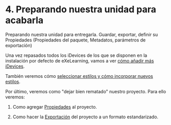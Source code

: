 
# 4. Preparando nuestra unidad para acabarla

Preparando nuestra unidad para entregarla. Guardar, exportar, definir su Propiedades (Propiedades del paquete, Metadatos, parámetros de exportación)

Una vez repasados todos los iDevices de los que se disponen en la instalación por defecto de eXeLearning, vamos a ver [cómo añadir más iDevices](idevices2.html).

También veremos cómo [seleccionar estilos y cómo incorporar nuevos estilos](estilos.html).

Por último, veremos como "dejar bien rematado" nuestro proyecto. Para ello veremos:

1. Como agregar [Propiedades](propiedades__paquete.html) al proyecto.

2. Como hacer la [Exportación](propiedades__exportacin.html) del proyecto a un formato estandarizado.

 

